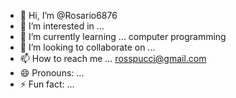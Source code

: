 - 👋 Hi, I’m @Rosario6876
- 👀 I’m interested in ...
- 🌱 I’m currently learning ... computer programming 
- 💞️ I’m looking to collaborate on ...
- 📫 How to reach me ... rosspucci@gmail.com
- 😄 Pronouns: ...
- ⚡ Fun fact: ...

<!---
Rosario6876/Rosario6876 is a ✨ special ✨ repository because its `README.md` (this file) appears on your GitHub profile.
You can click the Preview link to take a look at your changes.
--->
